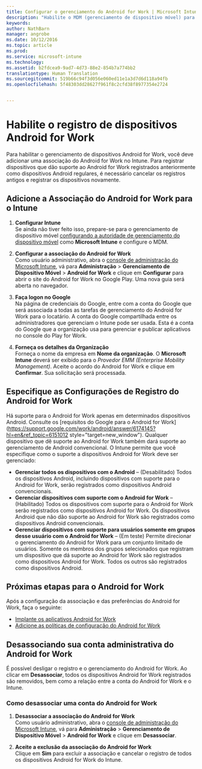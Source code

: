 ```yaml
---
title: Configurar o gerenciamento do Android for Work | Microsoft Intune
description: "Habilite o MDM (gerenciamento de dispositivo móvel) para dispositivos Android for Work com o Microsoft Intune."
keywords: 
author: NathBarn
manager: angrobe
ms.date: 10/12/2016
ms.topic: article
ms.prod: 
ms.service: microsoft-intune
ms.technology: 
ms.assetid: b2fdcea9-9ad7-4d73-88e2-854b7a774bb2
translationtype: Human Translation
ms.sourcegitcommit: 519b66c94f3d056e060ed11e1a3d7d6d118a94fb
ms.openlocfilehash: 5f48303dd28627f961f8c2cfd38f8977354e2724


---
```


# Habilite o registro de dispositivos Android for Work

Para habilitar o gerenciamento de dispositivos Android for Work, você deve adicionar uma associação do Android for Work no Intune. Para registrar dispositivos que dão suporte ao Android for Work registrados anteriormente como dispositivos Android regulares, é necessário cancelar os registros antigos e registrar os dispositivos novamente.

## Adicione a Associação do Android for Work para o Intune

1. **Configurar Intune**<br>
Se ainda não tiver feito isso, prepare-se para o gerenciamento de dispositivo móvel [configurando a autoridade de gerenciamento do dispositivo móvel](prerequisites-for-enrollment.md#set-mobile-device-management-authority) como **Microsoft Intune** e configure o MDM.

2. **Configurar a associação do Android for Work**<br>
    Como usuário administrativo, abra o [console de administração do Microsoft Intune](http://manage.microsoft.com), vá para **Administração** &gt; **Gerenciamento de Dispositivo Móvel** &gt; **Android for Work** e clique em **Configurar** para abrir o site do Android for Work no Google Play. Uma nova guia será aberta no navegador.

3. **Faça logon no Google**<br>
   Na página de credenciais do Google, entre com a conta do Google que será associada a todas as tarefas de gerenciamento do Android for Work para o locatário. A conta do Google compartilhada entre os administradores que gerenciam o Intune pode ser usada. Esta é a conta do Google que a organização usa para gerenciar e publicar aplicativos no console do Play for Work.

4. **Forneça os detalhes da Organização**<br>
   Forneça o nome da empresa em **Nome da organização**. O **Microsoft Intune** deverá ser exibido para o *Provedor EMM (Enterprise Mobility Management)*. Aceite o acordo do Android for Work e clique em **Confirmar**. Sua solicitação será processada.

## Especifique as Configurações de Registro do Android for Work
   Há suporte para o Android for Work apenas em determinados dispositivos Android. Consulte os [requisitos do Google para o Android for Work](https://support.google.com/work/android/answer/6174145?hl=en&ref_topic=6151012 style="target=new_window").  Qualquer dispositivo que dê suporte ao Android for Work também dará suporte ao gerenciamento de Android convencional.  O Intune permite que você especifique como o suporte a dispositivos Android for Work deve ser gerenciado:

   - **Gerenciar todos os dispositivos com o Android** – (Desabilitado) Todos os dispositivos Android, incluindo dispositivos com suporte para o Android for Work, serão registrados como dispositivos Android convencionais.
   - **Gerenciar dispositivos com suporte com o Android for Work** – (Habilitado) Todos os dispositivos com suporte para o Android for Work serão registrados como dispositivos Android for Work. Os dispositivos Android que não dão suporte ao Android for Work são registrados como dispositivos Android convencionais.
   - **Gerenciar dispositivos com suporte para usuários somente em grupos desse usuário com o Android for Work** – (Em teste) Permite direcionar o gerenciamento do Android for Work para um conjunto limitado de usuários. Somente os membros dos grupos selecionados que registram um dispositivo que dá suporte ao Android for Work são registrados como dispositivos Android for Work. Todos os outros são registrados como dispositivos Android.

## Próximas etapas para o Android for Work
Após a configuração da associação e das preferências do Android for Work, faça o seguinte:
- [Implante os aplicativos Android for Work](android-for-work-apps.md)
- [Adicione as políticas de configuração do Android for Work](android-for-work-policy-settings-in-microsoft-intune.md)

## Desassociando sua conta administrativa do Android for Work

É possível desligar o registro e o gerenciamento do Android for Work. Ao clicar em **Desassociar**, todos os dispositivos Android for Work registrados são removidos, bem como a relação entre a conta do Android for Work e o Intune.

### Como desassociar uma conta do Android for Work

1. **Desassociar a associação do Android for Work**<br>
    Como usuário administrativo, abra o [console de administração do Microsoft Intune](http://manage.microsoft.com), vá para **Administração** &gt; **Gerenciamento de Dispositivo Móvel** &gt; **Android for Work** e clique em **Desassociar**.

2. **Aceite a exclusão da associação do Android for Work**<br>
  Clique em **Sim** para excluir a associação e cancelar o registro de todos os dispositivos Android for Work do Intune.



<!--HONumber=Oct16_HO2-->


